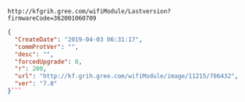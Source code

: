 `http://kfgrih.gree.com/wifiModule/Lastversion?firmwareCode=362001060709`

```json
{
  "CreateDate": "2019-04-03 06:31:17",
  "commProtVer": "",
  "desc": "",
  "forcedUpgrade": 0,
  "r": 200,
  "url": "http://kf.grih.gree.com/wifiModule/image/11215/786432",
  "ver": "7.0"
}```